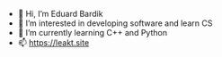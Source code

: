 - 👋 Hi, I’m Eduard Bardik
- 👀 I’m interested in developing software and learn CS
- 🌱 I’m currently learning C++ and Python
- 📫 https://leakt.site

<!---
leakt/leakt is a ✨ special ✨ repository because its `README.md` (this file) appears on your GitHub profile.
You can click the Preview link to take a look at your changes.
--->
